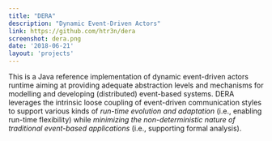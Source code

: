 ```yaml
---
title: "DERA"
description: "Dynamic Event-Driven Actors"
link: https://github.com/htr3n/dera
screenshot: dera.png
date: '2018-06-21'
layout: 'projects'
---
```


This is a Java reference implementation of dynamic event-driven actors runtime aiming at providing adequate abstraction levels and mechanisms for modelling and developing (distributed) event-based systems. DERA leverages the intrinsic loose coupling of event-driven communication styles to support various kinds of _run-time evolution and adaptation_ (i.e., enabling run-time flexibility) while _minimizing the non-deterministic nature of traditional event-based applications_ (i.e., supporting formal analysis).